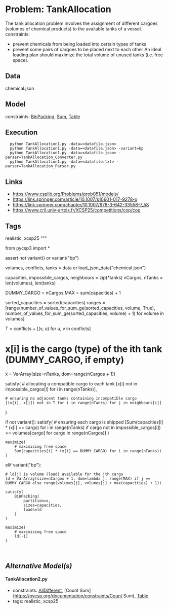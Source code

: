 # Problem: TankAllocation

The tank allocation problem involves the assignment of different cargoes (volumes of chemical products) to the available tanks of a vessel.
  constraints: [](https://pycsp.org/documentation/constraints/)
  - prevent chemicals from being loaded into certain types of tanks
  - prevent some pairs of cargoes to be placed next to each other
An ideal loading plan should maximize the total volume of unused tanks (i.e. free space).

## Data
  chemical.json

## Model
  constraints: [BinPacking](https://pycsp.org/documentation/constraints/BinPacking), [Sum](https://pycsp.org/documentation/constraints/Sum), [Table](https://pycsp.org/documentation/constraints/Table)

## Execution
```
  python TankAllocation1.py -data=<datafile.json>
  python TankAllocation1.py -data=<datafile.json> -variant=bp
  python TankAllocation1.py -data=<datafile.json> -parser=TankAllocation_Converter.py
  python TankAllocation1.py -data=<datafile.txt> -parser=TankAllocation_Parser.py
```

## Links
  - https://www.csplib.org/Problems/prob051/models/
  - https://link.springer.com/article/10.1007/s10601-017-9278-x
  - https://link.springer.com/chapter/10.1007/978-3-642-33558-7_58
  - https://www.cril.univ-artois.fr/XCSP25/competitions/cop/cop

## Tags
  realistic, xcsp25
 """

from pycsp3 import *

assert not variant() or variant("bp")

volumes, conflicts, tanks = data or load_json_data("chemical.json")

capacities, impossible_cargos, neighbours = zip(*tanks)
nCargos, nTanks = len(volumes), len(tanks)

DUMMY_CARGO = nCargos
MAX = sum(capacities) + 1

sorted_capacities = sorted(capacities)
ranges = [range(number_of_values_for_sum_ge(sorted_capacities, volume, True), number_of_values_for_sum_ge(sorted_capacities, volume) + 1) for volume in volumes]

T = conflicts + [(v, u) for u, v in conflicts]

# x[i] is the cargo (type) of the ith tank (DUMMY_CARGO, if empty)
x = VarArray(size=nTanks, dom=range(nCargos + 1))

satisfy(
    # allocating a compatible cargo to each tank
    [x[i] not in impossible_cargos[i] for i in range(nTanks)],

    # ensuring no adjacent tanks containing incompatible cargo
    [(x[i], x[j]) not in T for i in range(nTanks) for j in neighbours[i]]
)

if not variant():
    satisfy(
        # ensuring each cargo is shipped
        [Sum(capacities[i] * (x[i] == cargo) for i in range(nTanks) if cargo not in impossible_cargos[i]) >= volumes[cargo] for cargo in range(nCargos)]
    )

    maximize(
        # maximizing free space
        Sum(capacities[i] * (x[i] == DUMMY_CARGO) for i in range(nTanks))
    )

elif variant("bp"):

    # ld[j] is volume (load) available for the jth cargo
    ld = VarArray(size=nCargos + 1, dom=lambda j: range(MAX) if j == DUMMY_CARGO else range(volumes[j], volumes[j] + max(capacities) + 1))

    satisfy(
        BinPacking(
            partition=x,
            sizes=capacities,
            loads=ld
        )
    )

    maximize(
        # maximizing free space
        ld[-1]
    )


<br />

## _Alternative Model(s)_

#### TankAllocation2.py
 - constraints: [AllDifferent](https://pycsp.org/documentation/constraints/AllDifferent), [Count Sum](https://pycsp.org/documentation/constraints/Count Sum), [Table](https://pycsp.org/documentation/constraints/Table)
 - tags: realistic, xcsp25
